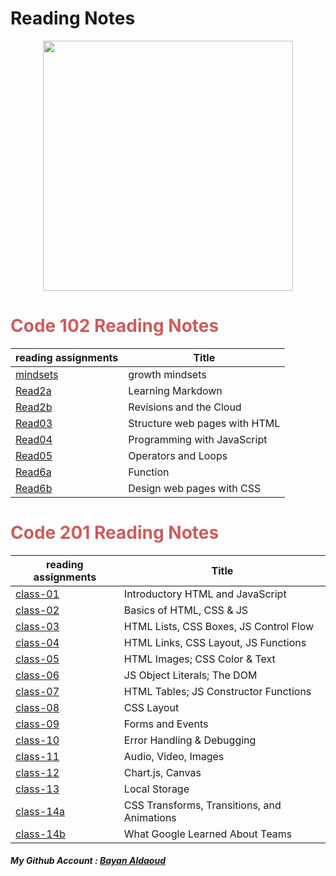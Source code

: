# Reading Notes
<p align="center">
<img src="https://image.freepik.com/free-vector/online-education-illustration-book-notes-smartphone-education-icon-concept-white-isolated_138676-637.jpg" width="400" >
</p>


#  <span style ="color:indianred"> **Code 102 Reading Notes** </span>

| reading assignments                                               | Title                                         |
| ----------------------------------------------------------------- | --------------------------------------------- |
| [mindsets](https://bayanaldaoud.github.io/Reading-notes/mindsets) |  growth mindsets                              |
| [Read2a](https://bayanaldaoud.github.io/Reading-notes/read2a)     |   Learning Markdown                           |
| [Read2b](https://bayanaldaoud.github.io/Reading-notes/read2b)     |   Revisions and the Cloud                     |
| [Read03](https://bayanaldaoud.github.io/Reading-notes/read03)     |   Structure web pages with HTML               |
| [Read04](https://bayanaldaoud.github.io/Reading-notes/read04)     |   Programming with JavaScript                 |
| [Read05](https://bayanaldaoud.github.io/Reading-notes/read05)     |    Operators and Loops                        |
| [Read6a](https://bayanaldaoud.github.io/Reading-notes/read6a)     |    Function                                   |
| [Read6b](https://bayanaldaoud.github.io/Reading-notes/read6b)     |    Design web pages with CSS                  |

#    <span style ="color:indianred"> **Code 201 Reading Notes** </span>

| reading assignments                                                | Title                                         |
| -------------------------------------------------------------------| --------------------------------------------- |
|[class-01](https://bayanaldaoud.github.io/Reading-notes/class-01)   |  Introductory HTML and JavaScript             |
|[class-02](https://bayanaldaoud.github.io/Reading-notes/class-02)   |  Basics of HTML, CSS & JS                     |
|[class-03](https://bayanaldaoud.github.io/Reading-notes/class-03)   |  HTML Lists, CSS Boxes, JS Control Flow       |
|[class-04](https://bayanaldaoud.github.io/Reading-notes/class-04)   |  HTML Links, CSS Layout, JS Functions         |
|[class-05](https://bayanaldaoud.github.io/Reading-notes/class-05)   |  HTML Images; CSS Color & Text                |
|[class-06](https://bayanaldaoud.github.io/Reading-notes/class-06)   |  JS Object Literals; The DOM                  |
|[class-07](https://bayanaldaoud.github.io/Reading-notes/class-07)   |  HTML Tables; JS Constructor Functions        |
|[class-08](https://bayanaldaoud.github.io/Reading-notes/class-08)   |  CSS Layout                                   |
|[class-09](https://bayanaldaoud.github.io/Reading-notes/class-09)   |  Forms and Events                             |
|[class-10](https://bayanaldaoud.github.io/Reading-notes/class-10)   |  Error Handling & Debugging                   |
|[class-11](https://bayanaldaoud.github.io/Reading-notes/class-11)   |  Audio, Video, Images                         |
|[class-12](https://bayanaldaoud.github.io/Reading-notes/class-12)   |  Chart.js, Canvas                             |
|[class-13](https://bayanaldaoud.github.io/Reading-notes/class-13)   |  Local Storage                                |
|[class-14a](https://bayanaldaoud.github.io/Reading-notes/class-14a) |  CSS Transforms, Transitions, and Animations  |
|[class-14b](https://bayanaldaoud.github.io/Reading-notes/class-14b) |  What Google Learned About Teams              |





##### My Github Account : [Bayan Aldaoud](https://github.com/bayanaldaoud)


